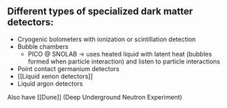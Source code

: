 ## Different types of specialized dark matter detectors:

-   Cryogenic bolometers with ionization or scintillation detection
-   Bubble chambers
	-   PICO @ SNOLAB → uses heated liquid with latent heat (bubbles formed when particle interaction) and listen to particle interactions
-   Point contact germanium detectors
-   [[Liquid xenon detectors]]
-   Liquid argon detectors

Also have [[Dune]] (Deep Underground Neutron Experiment)